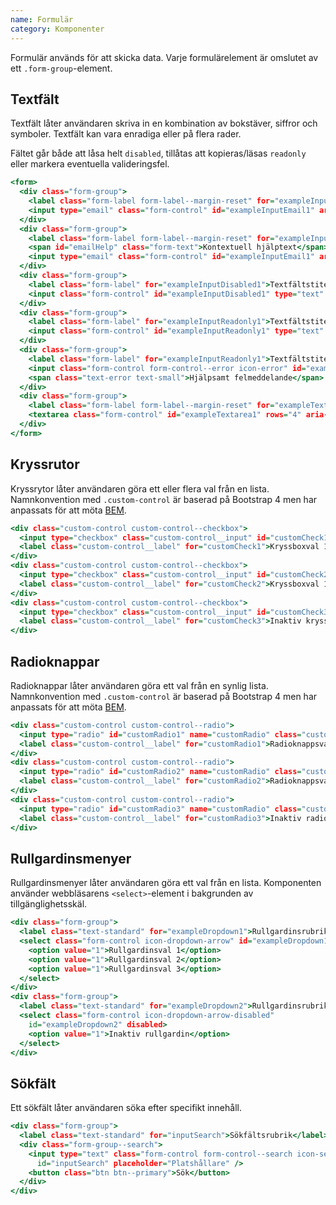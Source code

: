 ```yaml
---
name: Formulär
category: Komponenter
---
```


Formulär används för att skicka data. Varje formulärelement är omslutet av ett `.form-group`-element.

## Textfält
Textfält låter användaren skriva in en kombination av bokstäver, siffror och symboler.
Textfält kan vara enradiga eller på flera rader.

Fältet går både att låsa helt `disabled`, tillåtas att kopieras/läsas `readonly` eller markera eventuella valideringsfel.

```input-simple.html
<form>
  <div class="form-group">
    <label class="form-label form-label--margin-reset" for="exampleInputEmail1">Textfältstitel</label>
    <input type="email" class="form-control" id="exampleInputEmail1" aria-describedby="emailHelp" placeholder="Platshållare">
  </div>
  <div class="form-group">
    <label class="form-label form-label--margin-reset" for="exampleInputEmail1">Textfältstitel</label>
    <span id="emailHelp" class="form-text">Kontextuell hjälptext</span>
    <input type="email" class="form-control" id="exampleInputEmail1" aria-describedby="emailHelp" placeholder="Platshållare">
  </div>
  <div class="form-group">
    <label class="form-label" for="exampleInputDisabled1">Textfältstitel</label>
    <input class="form-control" id="exampleInputDisabled1" type="text" placeholder="Inaktivt textfält" disabled>
  </div>
  <div class="form-group">
    <label class="form-label" for="exampleInputReadonly1">Textfältstitel</label>
    <input class="form-control" id="exampleInputReadonly1" type="text" value="Inaktivt textfält där texten kan kopieras men inte ändras" placeholder="Inaktivt textfält" readonly>
  </div>
  <div class="form-group">
    <label class="form-label" for="exampleInputReadonly1">Textfältstitel<span class="text-error">*</span></label>
    <input class="form-control form-control--error icon-error" id="exampleInputReadonly1" type="text" placeholder="">
    <span class="text-error text-small">Hjälpsamt felmeddelande</span>
  </div>
  <div class="form-group">
    <label class="form-label form-label--margin-reset" for="exampleTextarea1">Textfältstitel</label>
    <textarea class="form-control" id="exampleTextarea1" rows="4" aria-describedby="textareaHelp" placeholder="Platshållare"></textarea>
  </div>
</form>
```

## Kryssrutor

Kryssrytor låter användaren göra ett eller flera val från en lista.
Namnkonvention med `.custom-control` är baserad på Bootstrap 4 men har anpassats för att möta [BEM](#konventioner).

```checkbox.html
<div class="custom-control custom-control--checkbox">
  <input type="checkbox" class="custom-control__input" id="customCheck1">
  <label class="custom-control__label" for="customCheck1">Kryssboxval 1</label>
</div>
<div class="custom-control custom-control--checkbox">
  <input type="checkbox" class="custom-control__input" id="customCheck2">
  <label class="custom-control__label" for="customCheck2">Kryssboxval 1</label>
</div>
<div class="custom-control custom-control--checkbox">
  <input type="checkbox" class="custom-control__input" id="customCheck3" disabled>
  <label class="custom-control__label" for="customCheck3">Inaktiv kryssbox</label>
</div>
```

## Radioknappar

Radioknappar låter användaren göra ett val från en synlig lista.
Namnkonvention med `.custom-control` är baserad på Bootstrap 4 men har anpassats för att möta [BEM](#konventioner).

```radio.html
<div class="custom-control custom-control--radio">
  <input type="radio" id="customRadio1" name="customRadio" class="custom-control__input">
  <label class="custom-control__label" for="customRadio1">Radioknappsval 1</label>
</div>
<div class="custom-control custom-control--radio">
  <input type="radio" id="customRadio2" name="customRadio" class="custom-control__input">
  <label class="custom-control__label" for="customRadio2">Radioknappsval 2</label>
</div>
<div class="custom-control custom-control--radio">
  <input type="radio" id="customRadio3" name="customRadio" class="custom-control__input" disabled>
  <label class="custom-control__label" for="customRadio3">Inaktiv radioknapp</label>
</div>
```

## Rullgardinsmenyer

Rullgardinsmenyer låter användaren göra ett val från en lista.
Komponenten använder webbläsarens `<select>`-element i bakgrunden av tillgänglighetsskäl.

```dropdown.html
<div class="form-group">
  <label class="text-standard" for="exampleDropdown1">Rullgardinsrubrik</label>
  <select class="form-control icon-dropdown-arrow" id="exampleDropdown1">
    <option value="1">Rullgardinsval 1</option>
    <option value="1">Rullgardinsval 2</option>
    <option value="1">Rullgardinsval 3</option>
  </select>
</div>
<div class="form-group">
  <label class="text-standard" for="exampleDropdown2">Rullgardinsrubrik</label>
  <select class="form-control icon-dropdown-arrow-disabled"
    id="exampleDropdown2" disabled>
    <option value="1">Inaktiv rullgardin</option>
  </select>
</div>
```

## Sökfält

Ett sökfält låter användaren söka efter specifikt innehåll.

```searchfield.html
<div class="form-group">
  <label class="text-standard" for="inputSearch">Sökfältsrubrik</label>
  <div class="form-group--search">
    <input type="text" class="form-control form-control--search icon-search"
      id="inputSearch" placeholder="Platshållare" />
    <button class="btn btn--primary">Sök</button>
  </div>
</div>
```
